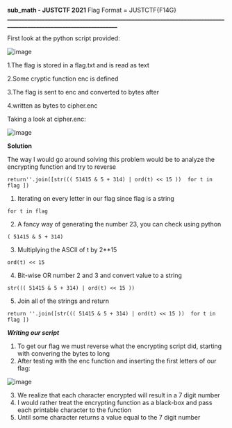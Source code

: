 **sub_math - JUSTCTF 2021**
Flag Format = JUSTCTF{F14G}
**_________________________________________________________________________________________________________________**

First look at the python script provided:

![image](https://user-images.githubusercontent.com/74961214/145368713-2a4a74ff-bd05-44a7-8808-07bf5bc94969.png)

1.The flag is stored in a flag.txt and is read as text

2.Some cryptic function enc is defined

3.The flag is sent to enc and converted to bytes after

4.written as bytes to cipher.enc

Taking a look at cipher.enc:

![image](https://user-images.githubusercontent.com/74961214/145369514-7c7d4d4d-cefa-4c5b-ae9f-d80b9c3107e7.png)

**Solution**

The way I would go around solving this problem would be to analyze the encrypting function and try to reverse
```
return''.join([str((( 51415 & 5 + 314) | ord(t) << 15 ))  for t in flag ]) 
```
1. Iterating on every letter in our flag since flag is a string
```
for t in flag
```
2. A fancy way of generating the number 23, you can check using python
```
( 51415 & 5 + 314)
```
3. Multiplying the ASCII of t by 2**15
```
ord(t) << 15
```
4. Bit-wise OR number 2 and 3 and convert value to a string
```
str((( 51415 & 5 + 314) | ord(t) << 15 ))
```
5. Join all of the strings and return
```
return ''.join([str((( 51415 & 5 + 314) | ord(t) << 15 ))  for t in flag ])
```
***Writing our script***
1. To get our flag we must reverse what the encrypting script did, starting with convering the bytes to long
2. After testing with the enc function and inserting the first letters of our flag:

![image](https://user-images.githubusercontent.com/74961214/145372474-1248817e-aa2c-4c82-bf8a-9b127c37a66d.png)

3. We realize that each character encrypted will result in a 7 digit number
4. I would rather treat the encrypting function as a black-box and pass each printable character to the function
5. Until some character returns a value equal to the 7 digit number

